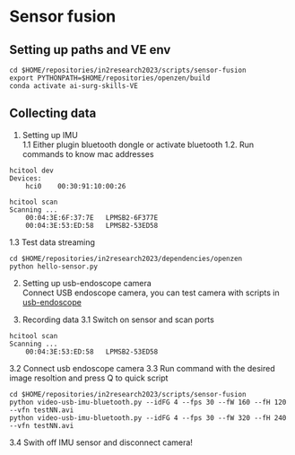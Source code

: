# Sensor fusion

## Setting up paths and VE env
```
cd $HOME/repositories/in2research2023/scripts/sensor-fusion
export PYTHONPATH=$HOME/repositories/openzen/build
conda activate ai-surg-skills-VE
```

## Collecting data
1. Setting up IMU  
1.1 Either plugin bluetooth dongle or activate bluetooth
1.2. Run commands to know mac addresses 
```
hcitool dev
Devices:
    hci0	00:30:91:10:00:26

hcitool scan
Scanning ...
	00:04:3E:6F:37:7E	LPMSB2-6F377E
	00:04:3E:53:ED:58	LPMSB2-53ED58
```
1.3 Test data streaming 

```
cd $HOME/repositories/in2research2023/dependencies/openzen
python hello-sensor.py
```

2. Setting up usb-endoscope camera  
Connect USB endoscope camera, you can test camera with scripts in [usb-endoscope](../usb-endoscope)

3. Recording data
3.1 Switch on sensor and scan ports
```
hcitool scan
Scanning ...
	00:04:3E:53:ED:58	LPMSB2-53ED58
```
3.2 Connect usb endoscope camera
3.3 Run command with the desired image resoltion and press Q to quick script
```
cd $HOME/repositories/in2research2023/scripts/sensor-fusion
python video-usb-imu-bluetooth.py --idFG 4 --fps 30 --fW 160 --fH 120 --vfn testNN.avi
python video-usb-imu-bluetooth.py --idFG 4 --fps 30 --fW 320 --fH 240 --vfn testNN.avi
```
3.4 Swith off IMU sensor and disconnect camera!


